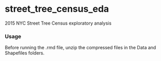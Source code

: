 # street_tree_census_eda
2015 NYC Street Tree Census exploratory analysis

### Usage
Before running the .rmd file, unzip the compressed files in the Data and Shapefiles folders.
